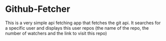 # Github-Fetcher

 This is a very simple api fetching app that fetches the git api.
 It searches for a specific user and displays this user repos (the name of the repo, the number of watchers and the link to visit this repo)
